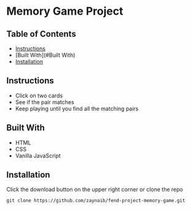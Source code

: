 # Memory Game Project

## Table of Contents

* [Instructions](#instructions)
* [Built With](#Built With)
* [Installation](#Installation)

## Instructions

* Click on two cards
* See if the pair matches
* Keep playing until you find all the matching pairs

## Built With

* HTML
* CSS
* Vanilla JavaScript

## Installation

Click the download button on the upper right corner or clone the repo

`git clone https://github.com/zaynaib/fend-project-memory-game.git`

